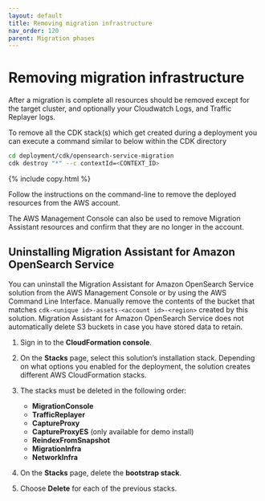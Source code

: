 ```yaml
---
layout: default
title: Removing migration infrastructure
nav_order: 120
parent: Migration phases
---
```


# Removing migration infrastructure

After a migration is complete all resources should be removed except for the target cluster, and optionally your Cloudwatch Logs, and Traffic Replayer logs.

To remove all the CDK stack(s) which get created during a deployment you can execute a command similar to below within the CDK directory

```bash
cd deployment/cdk/opensearch-service-migration
cdk destroy "*" --c contextId=<CONTEXT_ID>
```
{% include copy.html %}

Follow the instructions on the command-line to remove the deployed resources from the AWS account.

The AWS Management Console can also be used to remove Migration Assistant resources and confirm that they are no longer in the account.

## Uninstalling Migration Assistant for Amazon OpenSearch Service

You can uninstall the Migration Assistant for Amazon OpenSearch Service solution from the AWS Management Console or by using the AWS Command Line Interface. Manually remove the contents of the bucket that matches `cdk-<unique id>-assets-<account id>-<region>` created by this solution. Migration Assistant for Amazon OpenSearch Service does not automatically delete S3 buckets in case you have stored data to retain.


1. Sign in to the **CloudFormation console**.
2. On the **Stacks** page, select this solution’s installation stack. Depending on what options you enabled for the deployment, the solution creates different AWS CloudFormation stacks.
3. The stacks must be deleted in the following order:
   
   - **MigrationConsole**
   - **TrafficReplayer**
   - **CaptureProxy**
   - **CaptureProxyES** (only available for demo install)
   - **ReindexFromSnapshot**
   - **MigrationInfra**
   - **NetworkInfra**

4. On the **Stacks** page, delete the **bootstrap stack**.
5. Choose **Delete** for each of the previous stacks.
